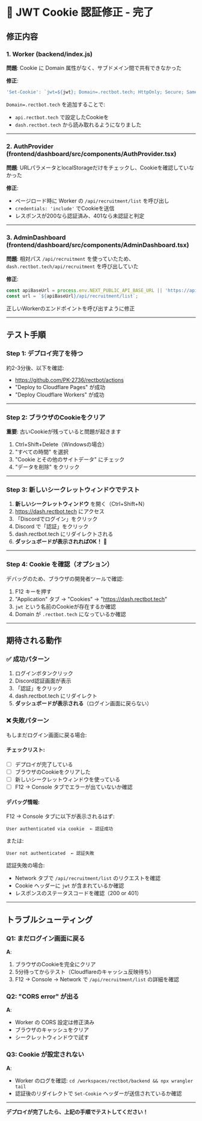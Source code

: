 # 🔧 JWT Cookie 認証修正 - 完了

## 修正内容

### 1. Worker (backend/index.js)
**問題**: Cookie に Domain 属性がなく、サブドメイン間で共有できなかった

**修正**:
```javascript
'Set-Cookie': `jwt=${jwt}; Domain=.rectbot.tech; HttpOnly; Secure; SameSite=Lax; Path=/; Max-Age=3600`
```

`Domain=.rectbot.tech` を追加することで:
- `api.rectbot.tech` で設定したCookieを
- `dash.rectbot.tech` から読み取れるようになりました

---

### 2. AuthProvider (frontend/dashboard/src/components/AuthProvider.tsx)
**問題**: URLパラメータとlocalStorageだけをチェックし、Cookieを確認していなかった

**修正**:
- ページロード時に Worker の `/api/recruitment/list` を呼び出し
- `credentials: 'include'` でCookieを送信
- レスポンスが200なら認証済み、401なら未認証と判定

---

### 3. AdminDashboard (frontend/dashboard/src/components/AdminDashboard.tsx)
**問題**: 相対パス `/api/recruitment` を使っていたため、`dash.rectbot.tech/api/recruitment` を呼び出していた

**修正**:
```typescript
const apiBaseUrl = process.env.NEXT_PUBLIC_API_BASE_URL || 'https://api.rectbot.tech';
const url = `${apiBaseUrl}/api/recruitment/list`;
```

正しいWorkerのエンドポイントを呼び出すように修正

---

## テスト手順

### Step 1: デプロイ完了を待つ

約2-3分後、以下を確認:
- https://github.com/PK-2736/rectbot/actions
- "Deploy to Cloudflare Pages" が成功
- "Deploy Cloudflare Workers" が成功

---

### Step 2: ブラウザのCookieをクリア

**重要**: 古いCookieが残っていると問題が起きます

1. Ctrl+Shift+Delete（Windowsの場合）
2. "すべての時間" を選択
3. "Cookie とその他のサイトデータ" にチェック
4. "データを削除" をクリック

---

### Step 3: 新しいシークレットウィンドウでテスト

1. **新しいシークレットウィンドウ** を開く（Ctrl+Shift+N）
2. https://dash.rectbot.tech にアクセス
3. 「Discordでログイン」をクリック
4. Discord で「認証」をクリック
5. dash.rectbot.tech にリダイレクトされる
6. **ダッシュボードが表示されればOK！** 🎉

---

### Step 4: Cookie を確認（オプション）

デバッグのため、ブラウザの開発者ツールで確認:

1. F12 キーを押す
2. "Application" タブ → "Cookies" → "https://dash.rectbot.tech"
3. `jwt` という名前のCookieが存在するか確認
4. Domain が `.rectbot.tech` になっているか確認

---

## 期待される動作

### ✅ 成功パターン

1. ログインボタンクリック
2. Discord認証画面が表示
3. 「認証」をクリック
4. dash.rectbot.tech にリダイレクト
5. **ダッシュボードが表示される**（ログイン画面に戻らない）

### ❌ 失敗パターン

もしまだログイン画面に戻る場合:

#### チェックリスト:
- [ ] デプロイが完了している
- [ ] ブラウザのCookieをクリアした
- [ ] 新しいシークレットウィンドウを使っている
- [ ] F12 → Console タブでエラーが出ていないか確認

#### デバッグ情報:
F12 → Console タブに以下が表示されるはず:

```
User authenticated via cookie  ← 認証成功
```

または:

```
User not authenticated  ← 認証失敗
```

認証失敗の場合:
- Network タブで `/api/recruitment/list` のリクエストを確認
- Cookie ヘッダーに `jwt` が含まれているか確認
- レスポンスのステータスコードを確認（200 or 401）

---

## トラブルシューティング

### Q1: まだログイン画面に戻る
**A**: 
1. ブラウザのCookieを完全にクリア
2. 5分待ってからテスト（Cloudflareのキャッシュ反映待ち）
3. F12 → Console → Network で `/api/recruitment/list` の詳細を確認

### Q2: "CORS error" が出る
**A**: 
- Worker の CORS 設定は修正済み
- ブラウザのキャッシュをクリア
- シークレットウィンドウで試す

### Q3: Cookie が設定されない
**A**:
- Worker のログを確認: `cd /workspaces/rectbot/backend && npx wrangler tail`
- 認証後のリダイレクトで `Set-Cookie` ヘッダーが送信されているか確認

---

**デプロイが完了したら、上記の手順でテストしてください！**
